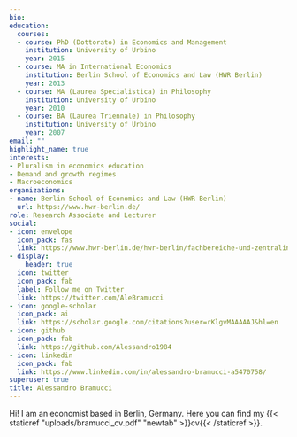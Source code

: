```yaml
---
bio: 
education:
  courses:
  - course: PhD (Dottorato) in Economics and Management
    institution: University of Urbino
    year: 2015
  - course: MA in International Economics
    institution: Berlin School of Economics and Law (HWR Berlin)
    year: 2013
  - course: MA (Laurea Specialistica) in Philosophy
    institution: University of Urbino
    year: 2010
  - course: BA (Laurea Triennale) in Philosophy
    institution: University of Urbino
    year: 2007   
email: ""
highlight_name: true
interests:
- Pluralism in economics education
- Demand and growth regimes
- Macroeconomics
organizations:
- name: Berlin School of Economics and Law (HWR Berlin)
  url: https://www.hwr-berlin.de/
role: Research Associate and Lecturer
social:
- icon: envelope
  icon_pack: fas
  link: https://www.hwr-berlin.de/hwr-berlin/fachbereiche-und-zentralinstitute/fb-1-wirtschaftswissenschaften/personen-und-kontakte/1661-alessandro-bramucci/
- display:
    header: true
  icon: twitter
  icon_pack: fab
  label: Follow me on Twitter
  link: https://twitter.com/AleBramucci
- icon: google-scholar
  icon_pack: ai
  link: https://scholar.google.com/citations?user=rKlgvMAAAAAJ&hl=en
- icon: github
  icon_pack: fab
  link: https://github.com/Alessandro1984
- icon: linkedin
  icon_pack: fab
  link: https://www.linkedin.com/in/alessandro-bramucci-a5470758/
superuser: true
title: Alessandro Bramucci
---
```


Hi! I am an economist based in Berlin, Germany. Here you can find my {{< staticref "uploads/bramucci_cv.pdf" "newtab" >}}cv{{< /staticref >}}.

